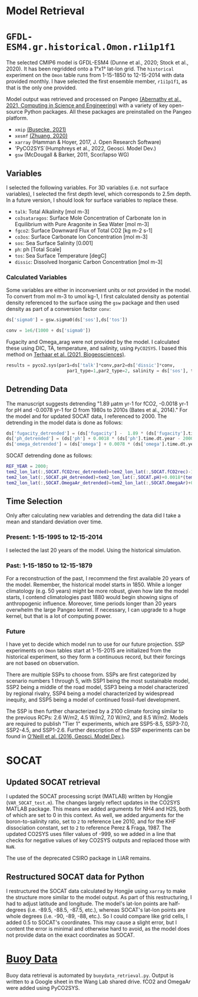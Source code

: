 # Model Retrieval 

# `GFDL-ESM4.gr.historical.Omon.r1i1p1f1`

The selected CMIP6 model is GFDL-ESM4 (Dunne et al., 2020; Stock et al., 2020). It has been regridded onto a 1°x1° lat-lon grid. The `historical` experiment on the `Omon` table runs from 1-15-1850 to 12-15-2014 with data provided monthly. I have selected the first ensemble member, `r1i1p1f1`, as that is the only one provided.

Model output was retrieved and processed on Pangeo [(Abernathy et al., 2021, Computing in Science and Engineering)](https://par.nsf.gov/servlets/purl/10287683) with a variety of key open-source Python packages. All these packages are preinstalled on the Pangeo platform.
* `xmip` [(Busecke, 2021)](https://cmip6-preprocessing.readthedocs.io/en/latest/)
* `xesmf` [(Zhuang, 2020)](https://xesmf.readthedocs.io/en/v0.6.3/)
* `xarray` (Hamman & Hoyer, 2017, J. Open Research Software)
* 'PyCO2SYS`(Humphreys et al., 2022, Geosci. Model Dev.)
* `gsw` (McDougall & Barker, 2011, Scor/Iapso WG)


## Variables

I selected the following variables. For 3D variables (i.e. not surface variables), I selected the first depth level, which corresponds to 2.5m depth. In a future version, I should look for surface variables to replace these.
* `talk`: Total Alkalinity [mol m-3]
* `co3sataragos`: Surface Mole Concentration of Carbonate Ion in Equilibrium with Pure Aragonite in Sea Water [mol m-3]
* `fgco2`: Surface Downward Flux of Total CO2 [kg m-2 s-1]
* `co3os`: Surface Carbonate Ion Concentration [mol m-3]
* `sos`: Sea Surface Salinity [0.001]
* `ph`: ph [Total Scale]
* `tos`: Sea Surface Temperature [degC]
* `dissic`: Dissolved Inorganic Carbon Concentration [mol m-3]

### Calculated Variables

Some variables are either in inconvenient units or not provided in the model. To convert from mol m-3 to umol kg-1, I first calculated density as potential density referenced to the surface using the `gsw` package and then used density as part of a conversion factor `conv`:
```python
ds['sigma0'] = gsw.sigma0(ds['sos'],ds['tos'])

conv = 1e6/(1000 + ds['sigma0'])
```
Fugacity and Omega_arag were not provided by the model. I calculated these using DIC, TA, temperature, and salinity, using `PyCO2SYS`. I based this method on [Terhaar et al. (2021, Biogeosciences)](https://bg.copernicus.org/articles/18/2221/2021/bg-18-2221-2021-discussion.html).

```python
results = pyco2.sys(par1=ds['talk']*conv,par2=ds['dissic']*conv,
                       par1_type=1,par2_type=2, salinity = ds['sos'], temperature = ds['tos'])
``` 
## Detrending Data

The manuscript suggests detrending "1.89 µatm yr-1 for fCO2, -0.0018 yr-1 for pH and -0.0078 yr-1 for Ω from 1980s to 2010s (Bates et al., 2014)." For the model and for updated SOCAT data, I referenced to 2000. The detrending in the model data is done as follows:

```python
ds['fugacity_detrended'] = (ds['fugacity'] -  1.89 * (ds['fugacity'].time.dt.year - 2000)) * xr.ones_like(ds['talk'])
ds['ph_detrended'] = (ds['ph'] + 0.0018 * (ds['ph'].time.dt.year - 2000)) * xr.ones_like(ds['talk'])
ds['omega_detrended'] = (ds['omega'] + 0.0078 * (ds['omega'].time.dt.year - 2000)) * xr.ones_like(ds['talk'])
```
SOCAT detrending done as follows:

```Matlab
REF_YEAR = 2000;
tem2_lon_lat(:,SOCAT.fCO2rec_detrended)=tem2_lon_lat(:,SOCAT.fCO2rec)-1.89*(tem2_lon_lat(:,SOCAT.yr)-REF_YEAR);
tem2_lon_lat(:,SOCAT.pH_detrended)=tem2_lon_lat(:,SOCAT.pH)+0.0018*(tem2_lon_lat(:,SOCAT.yr)-REF_YEAR);
tem2_lon_lat(:,SOCAT.OmegaAr_detrended)=tem2_lon_lat(:,SOCAT.OmegaAr)+0.0078*(tem2_lon_lat(:,SOCAT.yr)-REF_YEAR);
```

## Time Selection
Only after calculating new variables and detrending the data did I take a mean and standard deviation over time. 

### Present: 1-15-1995 to 12-15-2014

I selected the last 20 years of the model. Using the historical simulation.

### Past: 1-15-1850 to 12-15-1879

For a reconstruction of the past, I recommend the first available 20 years of the model. Remember, the historical model starts in 1850. While a longer climatology (e.g. 50 years) might be more robust, given how late the model starts, I contend climatologies past 1880 would begin showing signs of anthropogenic influence. Moreover, time periods longer than 20 years overwhelm the large Pangeo kernel. If necessary, I can upgrade to a huge kernel, but that is a lot of computing power.

### Future

I have yet to decide which model run to use for our future projection. SSP experiments on `Omon` tables start at 1-15-2015 are initialized from the historical experiment, so they form a continuous record, but their forcings are not based on observation.

There are multiple SSPs to choose from. SSPs are first categorized by scenario numbers 1 through 5, with SSP1 being the most sustainable model, SSP2 being a middle of the road model, SSP3 being a model characterized by regional rivalry, SSP4 being a model characterized by widespread inequity, and SSP5 being a model of continued fossil-fuel development. 

The SSP is then further characterized by a 2100 climate forcing similar to the previous RCPs: 2.6 W/m2, 4.5 W/m2, 7.0 W/m2, and 8.5 W/m2. Models are required to publish "Tier 1" experiments, which are SSP5-8.5, SSP3-7.0, SSP2-4.5, and SSP1-2.6. Further description of the SSP experiments can be found in [O'Neill et al. (2016, Geosci. Model Dev.)](https://gmd.copernicus.org/articles/9/3461/2016/).

# SOCAT

## Updated SOCAT retrieval

I updated the SOCAT processing script (MATLAB) written by Hongjie (`VAR_SOCAT_test.m`). The changes largely reflect updates in the CO2SYS MATLAB package. This means we added arguments for NH4 and H2S, both of which are set to 0 in this context. As well, we added arguments for the boron-to-salinity ratio, set to `2` to reference Lee 2010, and for the KHF dissociation constant, set to `2` to reference Perez & Fraga, 1987. The updated CO2SYS uses filler values of -999, so we added in a line that checks for negative values of key CO2SYS outputs and replaced those with `NaN`.

The use of the deprecated CSIRO package in LIAR remains.

## Restructured SOCAT data for Python

I restructured the SOCAT data calculated by Hongjie using `xarray` to make the structure more similar to the model output. As part of this restructuring, I had to adjust latitude and longitude. The model's lat-lon points are half-degrees (i.e. -89.5, -88.5, -87.5, etc.), whereas SOCAT's lat-lon points are whole degrees (i.e. -90, -89, -88, etc.). So I could compare like grid cells, I added 0.5 to SOCAT's coordinates. This may cause a slight error, but I content the error is minimal and otherwise hard to avoid, as the model does not provide data on the exact coordinates as SOCAT.

# [Buoy Data](https://data.pmel.noaa.gov/pmel/erddap/files/all_pmel_co2_moorings/)

Buoy data retrieval is automated by `buoydata_retrieval.py`. Output is written to a Google sheet in the Wang Lab shared drive. fCO2 and OmegaAr were added using PyCO2SYS.



